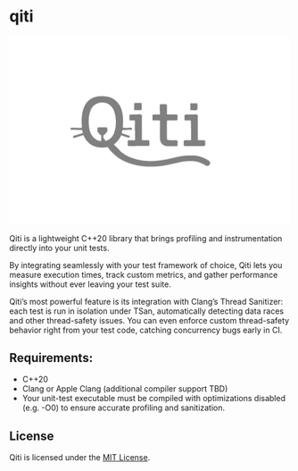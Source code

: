 # qiti

![Your Project Logo](docs/logo.png)

Qiti is a lightweight C++20 library that brings profiling and instrumentation directly into your unit tests. 

By integrating seamlessly with your test framework of choice, Qiti lets you measure execution times, track custom metrics, and gather performance insights without ever leaving your test suite.

Qiti’s most powerful feature is its integration with Clang’s Thread Sanitizer: each test is run in isolation under TSan, automatically detecting data races and other thread-safety issues. You can even enforce custom thread-safety behavior right from your test code, catching concurrency bugs early in CI.

## Requirements: 

- C++20
- Clang or Apple Clang (additional compiler support TBD)
- Your unit-test executable must be compiled with optimizations disabled (e.g. -O0) to ensure accurate profiling and sanitization.

## License

Qiti is licensed under the [MIT License](LICENSE).
